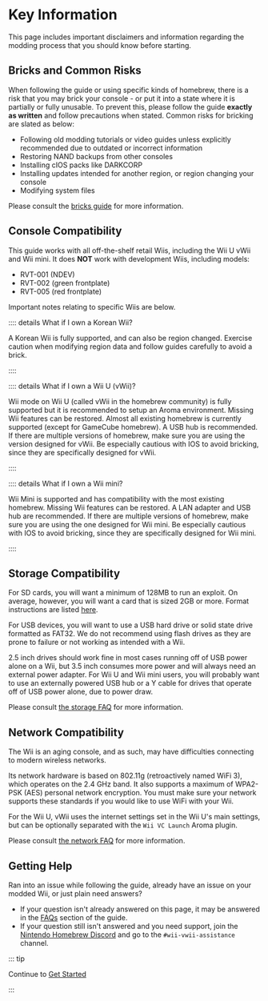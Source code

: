 # Key Information

This page includes important disclaimers and information regarding the modding process that you should know before starting.

## Bricks and Common Risks

When following the guide or using specific kinds of homebrew, there is a risk that you may brick your console - or put it into a state where it is partially or fully unusable. To prevent this, please follow the guide **exactly as written** and follow precautions when stated. Common risks for bricking are slated as below:

+ Following old modding tutorials or video guides unless explicitly recommended due to outdated or incorrect information
+ Restoring NAND backups from other consoles
+ Installing cIOS packs like DARKCORP
+ Installing updates intended for another region, or region changing your console
+ Modifying system files

Please consult the [bricks guide](bricks) for more information.

## Console Compatibility

This guide works with all off-the-shelf retail Wiis, including the Wii U vWii and Wii mini.
It does **NOT** work with development Wiis, including models:

+ RVT-001 (NDEV)
+ RVT-002 (green frontplate)
+ RVT-005 (red frontplate)

Important notes relating to specific Wiis are below.

:::: details What if I own a Korean Wii?

A Korean Wii is fully supported, and can also be region changed.
Exercise caution when modifying region data and follow guides carefully to avoid a brick.

::::

:::: details What if I own a Wii U (vWii)?

Wii mode on Wii U (called vWii in the homebrew community) is fully supported but it is recommended to setup an Aroma environment.
Missing Wii features can be restored. Almost all existing homebrew is currently supported (except for GameCube homebrew). A USB hub is recommended.
If there are multiple versions of homebrew, make sure you are using the version designed for vWii.
Be especially cautious with IOS to avoid bricking, since they are specifically designed for vWii.

::::

:::: details What if I own a Wii mini?

Wii Mini is supported and has compatibility with the most existing homebrew.
Missing Wii features can be restored. A LAN adapter and USB hub are recommended.
If there are multiple versions of homebrew, make sure you are using the one designed for Wii mini.
Be especially cautious with IOS to avoid bricking, since they are specifically designed for Wii mini.

::::

## Storage Compatibility

For SD cards, you will want a minimum of 128MB to run an exploit. On average, however, you will want a card that is sized 2GB or more. Format instructions are listed [here](https://wiki.hacks.guide/wiki/Formatting_an_SD_card).

For USB devices, you will want to use a USB hard drive or solid state drive formatted as FAT32. We do not recommend using flash drives as they are prone to failure or not working as intended with a Wii.

2.5 inch drives should work fine in most cases running off of USB power alone on a Wii, but 3.5 inch consumes more power and will always need an external power adapter. For Wii U and Wii mini users, you will probably want to use an externally powered USB hub or a Y cable for drives that operate off of USB power alone, due to power draw.

Please consult [the storage FAQ](faq#storage-device-faq) for more information.

## Network Compatibility

The Wii is an aging console, and as such, may have difficulties connecting to modern wireless networks.

Its network hardware is based on 802.11g (retroactively named WiFi 3), which operates on the 2.4 GHz band. It also supports a maximum of WPA2-PSK (AES) personal network encryption. You must make sure your network supports these standards if you would like to use WiFi with your Wii.

For the Wii U, vWii uses the internet settings set in the Wii U's main settings, but can be optionally separated with the `Wii VC Launch` Aroma plugin.

Please consult [the network FAQ](faq#networking-faq) for more information.

## Getting Help

Ran into an issue while following the guide, already have an issue on your modded Wii, or just plain need answers?

+ If your question isn't already answered on this page, it may be answered in the [FAQs](faq) section of the guide.
+ If your question still isn't answered and you need support, join the [Nintendo Homebrew Discord](https://discord.gg/C29hYvh) and go to the `#wii-vwii-assistance` channel.

::: tip

Continue to [Get Started](get-started)

:::



